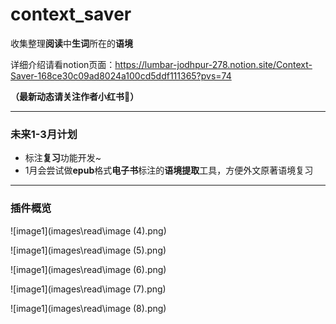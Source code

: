# context_saver
 收集整理**阅读**中**生词**所在的**语境**

 详细介绍请看notion页面：https://lumbar-jodhpur-278.notion.site/Context-Saver-168ce30c09ad8024a100cd5ddf111365?pvs=74

**（最新动态请关注作者小红书🎈）**

---

 ### 未来1-3月计划

 - 标注**复习**功能开发~
 - 1月会尝试做**epub**格式**电子书**标注的**语境提取**工具，方便外文原著语境复习

---
### 插件概览

![image1](images\read\image (4).png)

![image1](images\read\image (5).png)

![image1](images\read\image (6).png)

![image1](images\read\image (7).png)

![image1](images\read\image (8).png)
 
